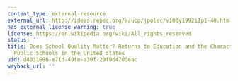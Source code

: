 ```yaml
---
content_type: external-resource
external_url: http://ideas.repec.org/a/ucp/jpolec/v100y1992i1p1-40.html
has_external_license_warning: true
license: https://en.wikipedia.org/wiki/All_rights_reserved
status: ''
title: Does School Quality Matter? Returns to Education and the Characteristics of
  Public Schools in the United States
uid: d4831686-e71d-49fe-a30f-29f9d47d3eac
wayback_url: ''
---
```

